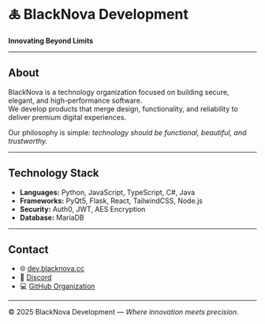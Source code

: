 # 🜏 BlackNova Development

**Innovating Beyond Limits**

---

## About

BlackNova is a technology organization focused on building secure, elegant, and high-performance software.  
We develop products that merge design, functionality, and reliability to deliver premium digital experiences.

Our philosophy is simple: _technology should be functional, beautiful, and trustworthy._

---

## Technology Stack

- **Languages:** Python, JavaScript, TypeScript, C#, Java  
- **Frameworks:** PyQt5, Flask, React, TailwindCSS, Node.js  
- **Security:** Auth0, JWT, AES Encryption  
- **Database:** MariaDB  

---

## Contact

- 🌐 [dev.blacknova.cc](https://dev.blacknova.cc)  
- 💬 [Discord](https://discord.gg/wjpMJu4sEc)  
- 💻 [GitHub Organization](https://github.com/BlackNovaDev)

---

© 2025 BlackNova Development — _Where innovation meets precision._
